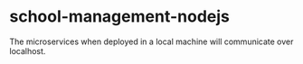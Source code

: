 # school-management-nodejs

The microservices when deployed in a local machine will communicate over localhost.
